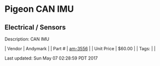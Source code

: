 # Pigeon CAN IMU
## Electrical / Sensors
Description: 	CAN IMU 

| Vendor | Andymark | 
| Part # | [am-3556](http://www.andymark.com/product-p/am-3556.htm) | 
| Unit Price | $60.00 | 
| Tags: |  | 

Last updated: Sun May 07 02:28:59 PDT 2017